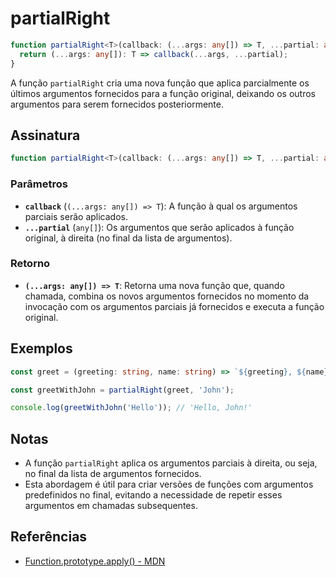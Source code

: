 # partialRight

```typescript
function partialRight<T>(callback: (...args: any[]) => T, ...partial: any[]): (...args: any[]) => T {
  return (...args: any[]): T => callback(...args, ...partial);
}
```

A função `partialRight` cria uma nova função que aplica parcialmente os últimos argumentos fornecidos para a função original, deixando os outros argumentos para serem fornecidos posteriormente.

## Assinatura

```typescript
function partialRight<T>(callback: (...args: any[]) => T, ...partial: any[]): (...args: any[]) => T;
```

### Parâmetros

- **`callback`** (`(...args: any[]) => T`): A função à qual os argumentos parciais serão aplicados.
- **`...partial`** (`any[]`): Os argumentos que serão aplicados à função original, à direita (no final da lista de argumentos).

### Retorno

- **`(...args: any[]) => T`**: Retorna uma nova função que, quando chamada, combina os novos argumentos fornecidos no momento da invocação com os argumentos parciais já fornecidos e executa a função original.

## Exemplos

```typescript
const greet = (greeting: string, name: string) => `${greeting}, ${name}!`;

const greetWithJohn = partialRight(greet, 'John');

console.log(greetWithJohn('Hello')); // 'Hello, John!'
```

## Notas

- A função `partialRight` aplica os argumentos parciais à direita, ou seja, no final da lista de argumentos fornecidos.
- Esta abordagem é útil para criar versões de funções com argumentos predefinidos no final, evitando a necessidade de repetir esses argumentos em chamadas subsequentes.

## Referências

- [Function.prototype.apply() - MDN](https://developer.mozilla.org/en-US/docs/Web/JavaScript/Reference/Global_Objects/Function/apply)